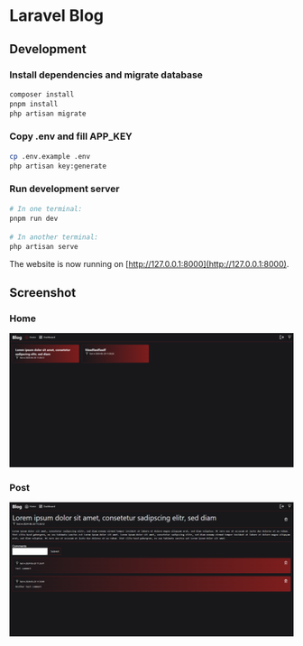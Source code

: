 # Laravel Blog

## Development

### Install dependencies and migrate database

```bash
composer install
pnpm install
php artisan migrate
```

### Copy .env and fill APP_KEY

```bash
cp .env.example .env
php artisan key:generate
```

### Run development server

```bash
# In one terminal:
pnpm run dev

# In another terminal:
php artisan serve
```

The website is now running on [http://127.0.0.1:8000](http://127.0.0.1:8000).

## Screenshot

### Home

![Home](./.github/screenshots/home.png)

### Post

![Post](./.github/screenshots/post.png)